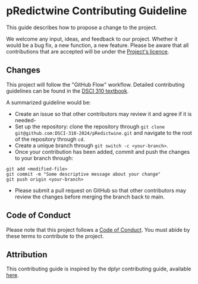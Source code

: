 # pRedictwine Contributing Guideline
This guide describes how to propose a change to the project. 

We welcome any input, ideas, and feedback to our project. Whether it would be a bug fix, a new function, a new feature. Please be aware that all contributions that are accepted will be under the [Project's licence](https://github.com/DSCI-310-2024/pRedictwine/blob/main/LICENSE.md).

## Changes
This project will follow the "GitHub Flow" workflow. Detailed contributing guidelines can be found in the [DSCI 310 textbook](https://ubc-dsci.github.io/reproducible-and-trustworthy-workflows-for-data-science/materials/lectures/02-version-control-2.html).

A summarized guideline would be:
* Create an issue so that other contributors may review it and agree if it is needed-
* Set up the repository: clone the repository through ```git clone git@github.com:DSCI-310-2024/pRedictwine.git``` and navigate to the root of the repository through ```cd```.
* Create a unique branch through ```git switch -c <your-branch>```.
* Once your contribution has been added, commit and push the changes to your branch through: 
```
git add <modified-file>
git commit -m "Some descriptive message about your change"
git push origin <your-branch>
```
* Please submit a pull request on GitHub so that other contributors may review the changes before merging the branch back to main.

## Code of Conduct
Please note that this project follows a [Code of Conduct](https://github.com/DSCI-310-2024/pRedictwine/blob/main/CODE_OF_CONDUCT.md). You must abide by these terms to contribute to the project.

## Attribution
This contributing guide is inspired by the dplyr contributing guide, available [here](https://github.com/tidyverse/dplyr/blob/d69802224a1df16d7a795ce313880116ea62ed6e/.github/CONTRIBUTING.md).
